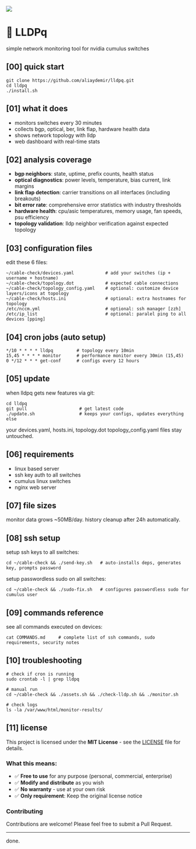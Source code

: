 ![](assets/nvidia.png)

# 🚀️ LLDPq

simple network monitoring tool for nvidia cumulus switches

## [00] quick start  

``` 
git clone https://github.com/aliaydemir/lldpq.git 
cd lldpq
./install.sh 
```

## [01] what it does

- monitors switches every 30 minutes  
- collects bgp, optical, ber, link flap, hardware health data
- shows network topology with lldp
- web dashboard with real-time stats

## [02] analysis coverage

- **bgp neighbors**: state, uptime, prefix counts, health status
- **optical diagnostics**: power levels, temperature, bias current, link margins  
- **link flap detection**: carrier transitions on all interfaces (including breakouts)
- **bit error rate**: comprehensive error statistics with industry thresholds
- **hardware health**: cpu/asic temperatures, memory usage, fan speeds, psu efficiency
- **topology validation**: lldp neighbor verification against expected topology

## [03] configuration files

edit these 6 files:

```
~/cable-check/devices.yaml            # add your switches (ip + username + hostname)
~/cable-check/topology.dot            # expected cable connections
~/cable-check/topology_config.yaml    # optional: customize device layers/icons at topology
~/cable-check/hosts.ini               # optional: extra hostnames for topology  
/etc/nccm.yml                         # optional: ssh manager [zzh]
/etc/ip_list                          # optional: paralel ping to all devices [pping]
```

## [04] cron jobs (auto setup)

```
*/10 * * * * lldpq         # topology every 10min
15,45 * * * * monitor      # performance monitor every 30min (15,45)  
0 */12 * * * get-conf      # configs every 12 hours
```

## [05] update

when lldpq gets new features via git:

```
cd lldpq
git pull                    # get latest code
./update.sh                 # keeps your configs, updates everything else
```

your devices.yaml, hosts.ini, topology.dot topology_config.yaml files stay untouched.

## [06] requirements

- linux based server
- ssh key auth to all switches  
- cumulus linux switches
- nginx web server

## [07] file sizes

monitor data grows ~50MB/day. history cleanup after 24h automatically.

## [08] ssh setup

setup ssh keys to all switches:

```
cd ~/cable-check && ./send-key.sh   # auto-installs deps, generates key, prompts password
```

setup passwordless sudo on all switches:

```
cd ~/cable-check && ./sudo-fix.sh   # configures passwordless sudo for cumulus user
```

## [09] commands reference

see all commands executed on devices:

```
cat COMMANDS.md     # complete list of ssh commands, sudo requirements, security notes
```

## [10] troubleshooting

```
# check if cron is running
sudo crontab -l | grep lldpq

# manual run
cd ~/cable-check && ./assets.sh && ./check-lldp.sh && ./monitor.sh

# check logs  
ls -la /var/www/html/monitor-results/
```

## [11] license

This project is licensed under the **MIT License** - see the [LICENSE](LICENSE) file for details.

### What this means:
- ✅ **Free to use** for any purpose (personal, commercial, enterprise)
- ✅ **Modify and distribute** as you wish
- ✅ **No warranty** - use at your own risk
- ✅ **Only requirement**: Keep the original license notice

### Contributing
Contributions are welcome! Please feel free to submit a Pull Request.

---

done.
